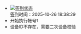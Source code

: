 - [![签到状态](https://github.com/p7wm/Cloud189-Actions/actions/workflows/main.yml/badge.svg?branch=main)](https://github.com/p7wm/Cloud189-Actions/actions/workflows/main.yml) <br> 签到时间：2025-10-26 18:38:29
- 开始执行帐号1
- 设备ID不存在，需要二次设备校验
